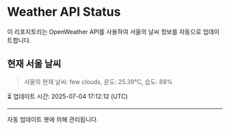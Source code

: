 
# Weather API Status

이 리포지토리는 OpenWeather API를 사용하여 서울의 날씨 정보를 자동으로 업데이트합니다.

## 현재 서울 날씨
> 서울의 현재 날씨: few clouds, 온도: 25.39°C, 습도: 88%

⏳ 업데이트 시간: 2025-07-04 17:12:12 (UTC)

---
자동 업데이트 봇에 의해 관리됩니다.
